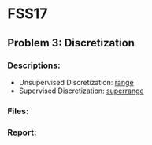 # FSS17

## Problem 3: Discretization

### Descriptions:

+ Unsupervised Discretization: [range](https://lualure.github.io/info/range)
+ Supervised Discretization: [superrange](https://lualure.github.io/info/superrange)

### Files:


### Report:
